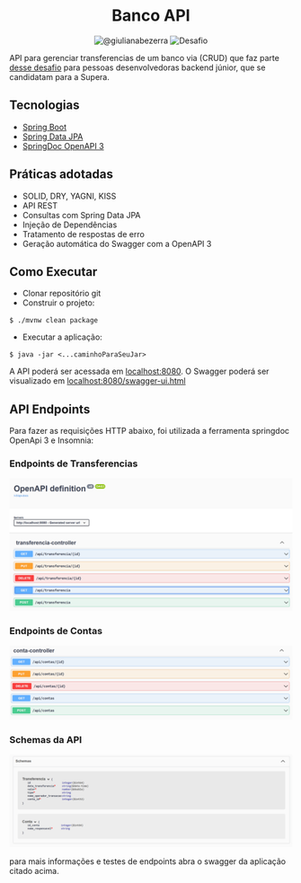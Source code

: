 <h1 align="center">
  Banco API
</h1>

<p align="center">
 <img src="https://img.shields.io/static/v1?label=Dev&message=Kevin Rodrigues&color=8257E5&labelColor=000000" alt="@giulianabezerra" />
 <img src="https://img.shields.io/static/v1?label=Tipo&message=Desafio&color=8257E5&labelColor=000000" alt="Desafio" />
</p>

API para gerenciar transferencias de um banco via (CRUD) que faz parte [desse desafio](https://github.com/Supera-Inovacao-Tecnologia/PS-Java-React) para pessoas desenvolvedoras backend júnior, que se candidatam para a Supera.

## Tecnologias

- [Spring Boot](https://spring.io/projects/spring-boot)
- [Spring Data JPA](https://spring.io/projects/spring-data-jpa)
- [SpringDoc OpenAPI 3](https://springdoc.org/v2/#spring-webflux-support)

## Práticas adotadas

- SOLID, DRY, YAGNI, KISS
- API REST
- Consultas com Spring Data JPA
- Injeção de Dependências
- Tratamento de respostas de erro
- Geração automática do Swagger com a OpenAPI 3

## Como Executar

- Clonar repositório git
- Construir o projeto:
```
$ ./mvnw clean package
```
- Executar a aplicação:
```
$ java -jar <...caminhoParaSeuJar>
```

A API poderá ser acessada em [localhost:8080](http://localhost:8080).
O Swagger poderá ser visualizado em [localhost:8080/swagger-ui.html](http://localhost:8080/swagger-ui.html)

## API Endpoints

Para fazer as requisições HTTP abaixo, foi utilizada a ferramenta springdoc OpenApi 3 e Insomnia:

### Endpoints de Transferencias
![Schema](/docs/images/transferencia_endpoints.png)

### Endpoints de Contas
![Schema](/docs/images/contas_endpoints.png)

### Schemas da API
![Schema](/docs/images/schemas.png)

para mais informações e testes de endpoints abra o swagger da aplicação citado acima.

